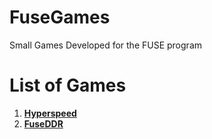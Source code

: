 # FuseGames
Small Games Developed for the FUSE program

# List of Games

1. [**Hyperspeed**](https://sdasd30.github.io/FuseHyperspeed/)
2. [**FuseDDR**](https://sdasd30.github.io/FuseDDR/)
